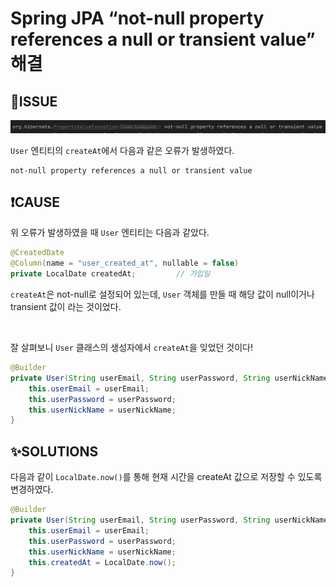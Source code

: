 # Spring JPA “not-null property references a null or transient value” 해결
## 🐛ISSUE
![p1](./images/not-null%20property%20references%20a%20null%20or%20transient%20value/not-null-property-references-a-null-or-trasient-value-1.png)

`User` 엔티티의 `createAt`에서 다음과 같은 오류가 발생하였다.

```
not-null property references a null or transient value
```

## ❗CAUSE

위 오류가 발생하였을 때 `User` 엔티티는 다음과 같았다.

```java
@CreatedDate
@Column(name = "user_created_at", nullable = false)
private LocalDate createdAt;         // 가입일
```

`createAt`은 not-null로 설정되어 있는데, `User` 객체를 만들 때 해당 값이 null이거나 transient 값이 라는 것이었다.

<br>

잘 살펴보니 `User` 클래스의 생성자에서 `createAt`을 잊었던 것이다!

```java
@Builder
private User(String userEmail, String userPassword, String userNickName) {
    this.userEmail = userEmail;
    this.userPassword = userPassword;
    this.userNickName = userNickName;
}
```

## ✨SOLUTIONS
다음과 같이 `LocalDate.now()`를 통해 현재 시간을 createAt 값으로 저장할 수 있도록 변경하였다.
```java
@Builder
private User(String userEmail, String userPassword, String userNickName) {
    this.userEmail = userEmail;
    this.userPassword = userPassword;
    this.userNickName = userNickName;
    this.createdAt = LocalDate.now();
}
```